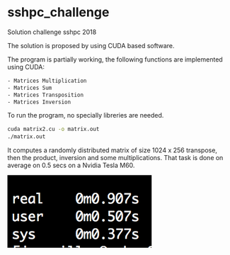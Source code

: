 # sshpc_challenge
Solution challenge sshpc 2018

The solution is proposed by using CUDA based software.

The program is partially working, the following functions are implemented using CUDA:

    - Matrices Multiplication 
    - Matrices Sum
    - Matrices Transposition
    - Matrices Inversion
To run the program, no specially libreries are needed.
```bash
cuda matrix2.cu -o matrix.out
./matrix.out
```

It computes a randomly distributed matrix of size 1024 x 256 transpose, then the product, inversion and some multiplications. That task is done on average on 0.5 secs on a Nvidia Tesla M60. 

![alt text](https://github.com/jmsevillam/sshpc_challenge/blob/master/1.png "Example")
